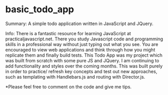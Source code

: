 # basic_todo_app 
Summary: A simple todo application written in JavaScript and JQuery.


Info: There is a fantastic resource for learning JavaScript at practicaljavascript.net.
There you study Javascript code and programming skills in a professional way without just typing out
what you see. You are encouraged to view web applications and think through how you might
replicate them and finally build tests. This Todo App was my project which was built from
scratch with some pure JS and JQuery. I am continuing to add functionality and styles over the coming months.
This was built purely in order to practice/ refresh key concepts and test out new approaches, such as
templating with Handlebars.js and routing with Director.js.

*Please feel free to comment on the code and give me tips.



